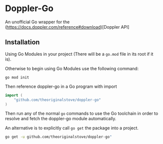 # Doppler-Go

An unofficial Go wrapper for the (https://docs.doppler.com/reference#download)[Doppler API]


## Installation

Using Go Modules in your project (There will be a `go.mod` file in its root if it is).

Otherwise to begin using Go Modules use the following command:

```
go mod init
```

Then reference doppler-go in a Go program with import 

```go
import (
    "github.com/theoriginalstove/doppler-go"
)
```

Then run any of the normal `go` commands to use the Go toolchain in order to resolve and fetch the doppler-go module automatically.

An alternative is to explicitly call `go get` the package into a project.

```sh
go get -u github.com/theoriginalstove/doppler-go"
```


